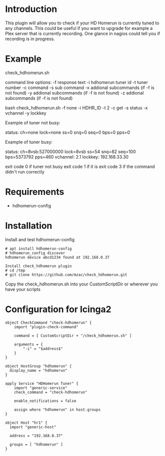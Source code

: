 # Introduction

This plugin will allow you to check if your HD Homerun is currently tuned to any channels.  This could 
be useful if you want to upgrade for example a Plex server that is currently recording.  One glance
in nagios could tell you if recording is in progress.

# Example

check_hdhomerun.sh
	
command line options:
	-f response text
	-i hdhomerun tuner id
	-t tuner number
	-c command
	-s sub command
	-x addional subcommands (if -f is not found)
	-y addional subcommands (if -f is not found)
	-z addional subcommands (if -f is not found)

bash check_hdhomerun.sh -f none -i HDHR_ID -t 2 -c get -s status -x vchannel -y lockkey

Example of tuner not busy: 
	
status: ch=none lock=none ss=0 snq=0 seq=0 bps=0 pps=0

Example of tuner busy:
	
status: ch=8vsb:527000000 lock=8vsb ss=54 snq=82 seq=100 bps=5373792 pps=460
vchannel: 2.1
lockkey: 192.168.33.30

exit code 0 if tuner not busy
exit code 1 if it is
exit code 3 if the command didn't run correctly
	
# Requirements

* hdhomerun-config

# Installation

Install and test hdhomerun-config
```
# apt install hdhomerun-config
# hdhomerun_config discover
hdhomerun device abcd1234 found at 192.168.0.37
```

```
Install check_hdhomerun plugin
# cd /tmp
# git clone https://github.com/mzac/check_hdhomerun.git
```

Copy the check_hdhomerun.sh into your CustomScriptDir or wherever you have your scripts

# Configuration for Icinga2

```
object CheckCommand "check-hdhomerun" {
	import "plugin-check-command"

	command = [ CustomScriptDir + "/check_hdhomerun.sh" ]

	arguments = {
		"-i" = "$address$"
	}
}

object HostGroup "hdhomerun" {
  display_name = "hdhomerun"
}

apply Service "HDHomerun Tuner" {
	import "generic-service"
	check_command = "check-hdhomerun"
	
	enable_notifications = false
	
	assign where "hdhomerun" in host.groups
}
```

```
object Host "hr1" {
  import "generic-host"

  address = "192.168.0.37"

  groups = [ "hdhomerun" ]
}
```
